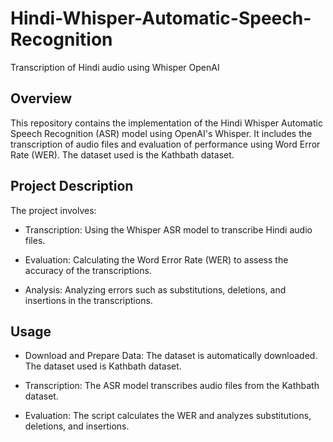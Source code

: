 # Hindi-Whisper-Automatic-Speech-Recognition
Transcription of Hindi audio using Whisper OpenAI 

## Overview
This repository contains the implementation of the Hindi Whisper Automatic Speech Recognition (ASR) model using OpenAI's Whisper. It includes the transcription of audio files and evaluation of performance using Word Error Rate (WER). The dataset used is the Kathbath dataset.

## Project Description
The project involves:

- Transcription: Using the Whisper ASR model to transcribe Hindi audio files.
  
- Evaluation: Calculating the Word Error Rate (WER) to assess the accuracy of the transcriptions.
  
- Analysis: Analyzing errors such as substitutions, deletions, and insertions in the transcriptions.

## Usage
- Download and Prepare Data: The dataset is automatically downloaded. The dataset used is Kathbath dataset.

- Transcription: The ASR model transcribes audio files from the Kathbath dataset.

- Evaluation: The script calculates the WER and analyzes substitutions, deletions, and insertions.
